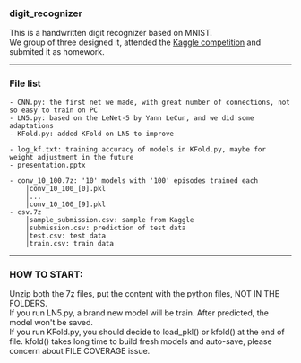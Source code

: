 ### digit_recognizer
This is a handwritten digit recognizer based on MNIST.  
We group of three designed it, attended the [Kaggle competition](https://www.kaggle.com/c/digit-recognizer) and submited it as homework.   

---

### File list  
    - CNN.py: the first net we made, with great number of connections, not so easy to train on PC   
    - LN5.py: based on the LeNet-5 by Yann LeCun, and we did some adaptations   
    - KFold.py: added KFold on LN5 to improve   
    
    - log_kf.txt: training accuracy of models in KFold.py, maybe for weight adjustment in the future   
    - presentation.pptx   
     
    - conv_10_100.7z: '10' models with '100' episodes trained each   
        │conv_10_100_[0].pkl   
        │...   
        │conv_10_100_[9].pkl   
    - csv.7z   
        │sample_submission.csv: sample from Kaggle   
        │submission.csv: prediction of test data   
        │test.csv: test data   
        │train.csv: train data   

---

### HOW TO START:   
Unzip both the 7z files, put the content with the python files, NOT IN THE FOLDERS.   
If you run LN5.py, a brand new model will be train. After predicted, the model won't be saved.   
If you run KFold.py, you should decide to load_pkl() or kfold() at the end of file. kfold() takes long time to build fresh models and auto-save, please concern about FILE COVERAGE issue.   
